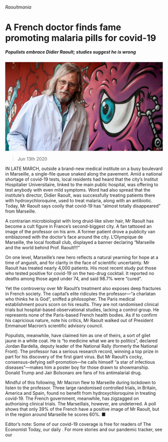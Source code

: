 ###### Raoultmania

# A French doctor finds fame promoting malaria pills for covid-19 

##### Populists embrace Didier Raoult; studies suggest he is wrong 

![image](images/20200613_EUP501.jpg) 

> Jun 13th 2020 

IN LATE MARCH, outside a brand-new medical institute on a busy boulevard in Marseille, a single-file queue snaked along the pavement. Amid a national shortage of covid-19 tests, local residents had heard that the city’s Institut Hospitalier Universitaire, linked to the main public hospital, was offering to test anybody with even mild symptoms. Word had also spread that the institute’s director, Didier Raoult, was successfully treating patients there with hydroxychloroquine, used to treat malaria, along with an antibiotic. Today, Mr Raoult says coolly that covid-19 has “almost totally disappeared” from Marseille.

A contrarian microbiologist with long druid-like silver hair, Mr Raoult has become a cult figure in France’s second-biggest city. A fan tattooed an image of the professor on his arm. A former patient drove a publicity van emblazoned with the doctor’s face around the city. L’Olympique de Marseille, the local football club, displayed a banner declaring “Marseille and the world behind Prof. Raoult!!!”


On one level, Marseille’s new hero reflects a natural yearning for hope at a time of anguish, and for clarity in the face of scientific uncertainty. Mr Raoult has treated nearly 4,000 patients. His most recent study put those who tested positive for covid-19 on the two-drug cocktail. It reported no deaths among those aged under 74, and said 98.7% were “cured”.

Yet the controversy over Mr Raoult’s treatment also exposes deep fractures in French society. The capital’s elite ridicules the professor—“a charlatan who thinks he is God”, sniffed a philosopher. The Paris medical establishment pours scorn on his results. They are not randomised clinical trials but hospital-based observational studies, lacking a control group. He represents none of the Paris-based French health bodies. As if to confirm his capricious nature, note his critics, Mr Raoult walked out of President Emmanuel Macron’s scientific advisory council.

Populists, meanwhile, have claimed him as one of theirs, a sort of gilet jaune in a white coat. He is “to medicine what we are to politics”, declared Jordan Bardella, deputy leader of the National Rally (formerly the National Front). The professor has a serious research record, winning a top prize in part for his discovery of the first giant virus. But Mr Raoult’s cocky, consensus-defying self-promotion—he calls himself “a star of infectious diseases”—makes him a poster boy for those drawn to showmanship. Donald Trump and Jair Bolsonaro are fans of his antimalarial drug.

Mindful of this following, Mr Macron flew to Marseille during lockdown to listen to the professor. Three large randomised controlled trials, in Britain, America and Spain, found no benefit from hydroxychloroquine in treating covid-19. The French government, meanwhile, has zigzagged on authorising clinical trials. The Marseillais, however, are undeterred. A poll shows that only 39% of the French have a positive image of Mr Raoult, but in the region around Marseille he scores 60%. ■

Editor’s note: Some of our covid-19 coverage is free for readers of The Economist Today, our daily . For more stories and our pandemic tracker, see our 

